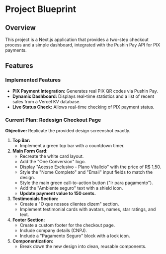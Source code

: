 # Project Blueprint

## Overview

This project is a Next.js application that provides a two-step checkout process and a simple dashboard, integrated with the Pushin Pay API for PIX payments.

## Features

### Implemented Features

*   **PIX Payment Integration:** Generates real PIX QR codes via Pushin Pay.
*   **Dynamic Dashboard:** Displays real-time statistics and a list of recent sales from a Vercel KV database.
*   **Live Status Check:** Allows real-time checking of PIX payment status.

### Current Plan: Redesign Checkout Page

**Objective:** Replicate the provided design screenshot exactly.

1.  **Top Bar:**
    *   Implement a green top bar with a countdown timer.
2.  **Main Form Card:**
    *   Recreate the white card layout.
    *   Add the "One Conversion" logo.
    *   Display "Acesso Exclusivo - Plano Vitalício" with the price of R$ 1,50.
    *   Style the "Nome Completo" and "Email" input fields to match the design.
    *   Style the main green call-to-action button ("Ir para pagamento").
    *   Add the "Ambiente seguro" text with a shield icon.
    *   **Update payment value to 150 cents.**
3.  **Testimonials Section:**
    *   Create a "O que nossos clientes dizem" section.
    *   Implement testimonial cards with avatars, names, star ratings, and text.
4.  **Footer Section:**
    *   Create a custom footer for the checkout page.
    *   Include company details (CNPJ).
    *   Include a "Pagamento Seguro" block with a lock icon.
5.  **Componentization:**
    *   Break down the new design into clean, reusable components.
